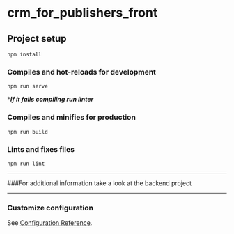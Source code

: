 # crm_for_publishers_front

## Project setup
```
npm install
```

### Compiles and hot-reloads for development
```
npm run serve
```
****If it fails compiling run linter***

### Compiles and minifies for production
```
npm run build
```

### Lints and fixes files
```
npm run lint
```

***
###For additional information take a look at the backend project
***

### Customize configuration
See [Configuration Reference](https://cli.vuejs.org/config/).
